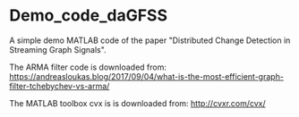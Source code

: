 # Demo_code_daGFSS
A simple demo MATLAB code of the paper "Distributed Change Detection in Streaming Graph Signals".

The ARMA filter code is downloaded from:
https://andreasloukas.blog/2017/09/04/what-is-the-most-efficient-graph-filter-tchebychev-vs-arma/

The MATLAB toolbox cvx is is downloaded from:
http://cvxr.com/cvx/
